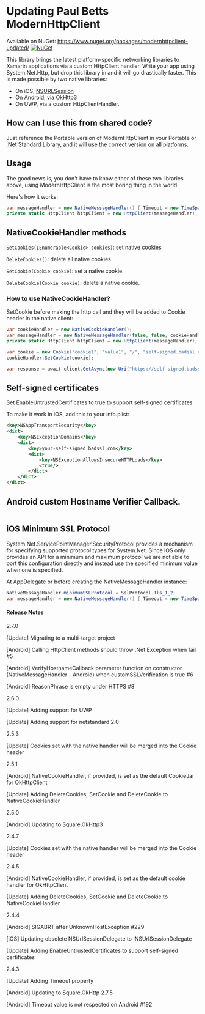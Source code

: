 Updating Paul Betts ModernHttpClient
================

Available on NuGet: https://www.nuget.org/packages/modernhttpclient-updated/ [![NuGet](https://img.shields.io/nuget/v/modernhttpclient-updated.svg?label=NuGet)](https://www.nuget.org/packages/modernhttpclient-updated/)

This library brings the latest platform-specific networking libraries to
Xamarin applications via a custom HttpClient handler. Write your app using
System.Net.Http, but drop this library in and it will go drastically faster.
This is made possible by two native libraries:

* On iOS, [NSURLSession](https://developer.apple.com/library/ios/documentation/Foundation/Reference/NSURLSession_class/Introduction/Introduction.html)
* On Android, via [OkHttp3](http://square.github.io/okhttp/)
* On UWP, via a custom HttpClientHandler.

## How can I use this from shared code?

Just reference the Portable version of ModernHttpClient in your Portable or .Net Standard Library, and it will use the correct version on all platforms.

## Usage

The good news is, you don't have to know either of these two libraries above,
using ModernHttpClient is the most boring thing in the world.

Here's how it works:

```cs
var messageHandler = new NativeMessageHandler() { Timeout = new TimeSpan(0,0,9), EnableUntrustedCertificates = true, DisableCaching = true };
private static HttpClient httpClient = new HttpClient(messageHandler);
```

## NativeCookieHandler methods

```SetCookies(IEnumerable<Cookie> cookies)```: set native cookies

```DeleteCookies()```: delete all native cookies.

```SetCookie(Cookie cookie)```: set a native cookie.

```DeleteCookie(Cookie cookie)```: delete a native cookie.

### How to use NativeCookieHandler?

SetCookie before making the http call and they will be added to Cookie header in the native client:

```cs
var cookieHandler = new NativeCookieHandler();
var messageHandler = new NativeMessageHandler(false, false, cookieHandler) { Timeout = new TimeSpan(0,0,9), EnableUntrustedCertificates = true };
private static HttpClient httpClient = new HttpClient(messageHandler);

var cookie = new Cookie("cookie1", "value1", "/", "self-signed.badssl.com");
cookieHandler.SetCookie(cookie);

var response = await client.GetAsync(new Uri("https://self-signed.badssl.com"));
```

## Self-signed certificates

Set EnableUntrustedCertificates to true to support self-signed certificates.

To make it work in iOS, add this to your info.plist:

```xml
<key>NSAppTransportSecurity</key>
<dict>
    <key>NSExceptionDomains</key>
    <dict>
        <key>your-self-signed.badssl.com</key>
        <dict>
            <key>NSExceptionAllowsInsecureHTTPLoads</key>
            <true/>
        </dict>
    </dict>
</dict>
```

## Android custom Hostname Verifier Callback.

```cs
```

## iOS Minimum SSL Protocol

System.Net.ServicePointManager.SecurityProtocol provides a mechanism for specifying supported protocol types for System.Net. Since iOS only provides an API for a minimum and maximum protocol we are not able to port this configuration directly and instead use the specified minimum value when one is specified.

At AppDelegate or before creating the NativeMessageHandler instance:

```cs
NativeMessageHandler.minimumSSLProtocol = SslProtocol.Tls_1_2;
var messageHandler = new NativeMessageHandler() { Timeout = new TimeSpan(0,0,9), EnableUntrustedCertificates = true, DisableCaching = true };
```

#### Release Notes

2.7.0
      
[Update] Migrating to a multi-target project
      
[Android] Calling HttpClient methods should throw .Net Exception when fail #5
      
[Android] VerifyHostnameCallback parameter function on constructor (NativeMessageHandler - Android) when customSSLVerification is true #6
      
[Android] ReasonPhrase is empty under HTTPS #8

2.6.0

[Update] Adding support for UWP

[Update] Adding support for netstandard 2.0

2.5.3

[Update] Cookies set with the native handler will be merged into the Cookie header

2.5.1

[Android] NativeCookieHandler, if provided, is set as the default CookieJar for OkHttpClient

[Update] Adding DeleteCookies, SetCookie and DeleteCookie to NativeCookieHandler

2.5.0

[Android] Updating to Square.OkHttp3

2.4.7

[Update] Cookies set with the native handler will be merged into the Cookie header

2.4.5

[Android] NativeCookieHandler, if provided, is set as the default cookie handler for OkHttpClient

[Update] Adding DeleteCookies, SetCookie and DeleteCookie to NativeCookieHandler

2.4.4

[Android] SIGABRT after UnknownHostException #229

[iOS] Updating obsolete NSUrlSessionDelegate to INSUrlSessionDelegate

[Update] Adding EnableUntrustedCertificates to support self-signed certificates

2.4.3

[Update] Adding Timeout property

[Android] Updating to Square.OkHttp 2.7.5

[Android] Timeout value is not respected on Android #192
